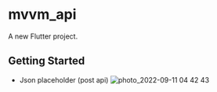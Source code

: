 # mvvm_api

A new Flutter project.

## Getting Started

- Json placeholder (post api)
![photo_2022-09-11 04 42 43](https://user-images.githubusercontent.com/78942298/189510126-ff297da8-549c-4f7a-874f-7a492e81e75b.jpeg)
